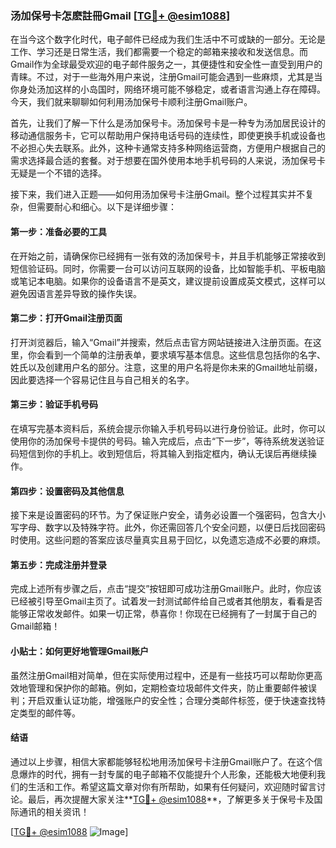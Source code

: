 ### 汤加保号卡怎麽註冊Gmail [[TG💪+ @esim1088](https://t.me/s/esim1088)]

在当今这个数字化时代，电子邮件已经成为我们生活中不可或缺的一部分。无论是工作、学习还是日常生活，我们都需要一个稳定的邮箱来接收和发送信息。而Gmail作为全球最受欢迎的电子邮件服务之一，其便捷性和安全性一直受到用户的青睐。不过，对于一些海外用户来说，注册Gmail可能会遇到一些麻烦，尤其是当你身处汤加这样的小岛国时，网络环境可能不够稳定，或者语言沟通上存在障碍。今天，我们就来聊聊如何利用汤加保号卡顺利注册Gmail账户。

首先，让我们了解一下什么是汤加保号卡。汤加保号卡是一种专为汤加居民设计的移动通信服务卡，它可以帮助用户保持电话号码的连续性，即使更换手机或设备也不必担心失去联系。此外，这种卡通常支持多种网络运营商，方便用户根据自己的需求选择最合适的套餐。对于想要在国外使用本地手机号码的人来说，汤加保号卡无疑是一个不错的选择。

接下来，我们进入正题——如何用汤加保号卡注册Gmail。整个过程其实并不复杂，但需要耐心和细心。以下是详细步骤：

#### 第一步：准备必要的工具

在开始之前，请确保你已经拥有一张有效的汤加保号卡，并且手机能够正常接收到短信验证码。同时，你需要一台可以访问互联网的设备，比如智能手机、平板电脑或笔记本电脑。如果你的设备语言不是英文，建议提前设置成英文模式，这样可以避免因语言差异导致的操作失误。

#### 第二步：打开Gmail注册页面

打开浏览器后，输入“Gmail”并搜索，然后点击官方网站链接进入注册页面。在这里，你会看到一个简单的注册表单，要求填写基本信息。这些信息包括你的名字、姓氏以及创建用户名的部分。注意，这里的用户名将是你未来的Gmail地址前缀，因此要选择一个容易记住且与自己相关的名字。

#### 第三步：验证手机号码

在填写完基本资料后，系统会提示你输入手机号码以进行身份验证。此时，你可以使用你的汤加保号卡提供的号码。输入完成后，点击“下一步”，等待系统发送验证码短信到你的手机上。收到短信后，将其输入到指定框内，确认无误后再继续操作。

#### 第四步：设置密码及其他信息

接下来是设置密码的环节。为了保证账户安全，请务必设置一个强密码，包含大小写字母、数字以及特殊字符。此外，你还需回答几个安全问题，以便日后找回密码时使用。这些问题的答案应该尽量真实且易于回忆，以免遗忘造成不必要的麻烦。

#### 第五步：完成注册并登录

完成上述所有步骤之后，点击“提交”按钮即可成功注册Gmail账户。此时，你应该已经被引导至Gmail主页了。试着发一封测试邮件给自己或者其他朋友，看看是否能够正常收发邮件。如果一切正常，恭喜你！你现在已经拥有了一封属于自己的Gmail邮箱！

#### 小贴士：如何更好地管理Gmail账户

虽然注册Gmail相对简单，但在实际使用过程中，还是有一些技巧可以帮助你更高效地管理和保护你的邮箱。例如，定期检查垃圾邮件文件夹，防止重要邮件被误判；开启双重认证功能，增强账户的安全性；合理分类邮件标签，便于快速查找特定类型的邮件等。

#### 结语

通过以上步骤，相信大家都能够轻松地用汤加保号卡注册Gmail账户了。在这个信息爆炸的时代，拥有一封专属的电子邮箱不仅能提升个人形象，还能极大地便利我们的生活和工作。希望这篇文章对你有所帮助，如果有任何疑问，欢迎随时留言讨论。最后，再次提醒大家关注**[TG💪+ @esim1088](https://t.me/s/esim1088)**，了解更多关于保号卡及国际通讯的相关资讯！

[[TG💪+ @esim1088](https://t.me/s/esim1088) ![Image](https://i.postimg.cc/4NQfJmqS/Snipaste-2025-05-13-00-14-12.png)]